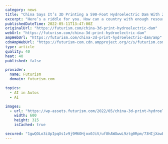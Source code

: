 ```yaml
---
category: news
title: "China Says It’s 3D Printing a 590-Foot Hydroelectric Dam With Zero Human Labor"
excerpt: "Here’s a riddle for you. How can a country with enough resources to 3D print a new hydroelectric dam using artificial intelligence, driverless trucks and seemingly the best construction ..."
publishedDateTime: 2022-05-11T13:47:00Z
originalUrl: "https://futurism.com/china-3d-print-hydroelectric-dam"
webUrl: "https://futurism.com/china-3d-print-hydroelectric-dam"
ampWebUrl: "https://futurism.com/china-3d-print-hydroelectric-dam/amp"
cdnAmpWebUrl: "https://futurism-com.cdn.ampproject.org/c/s/futurism.com/china-3d-print-hydroelectric-dam/amp"
type: article
quality: 40
heat: 40
published: false

provider:
  name: Futurism
  domain: futurism.com

topics:
  - AI in Autos
  - AI

images:
  - url: "https://wp-assets.futurism.com/2022/05/china-3d-print-hydroelectric-dam-human-labor-clean-energy-600x315.png"
    width: 600
    height: 315
    isCached: true

secured: "1gwQOLo3iUpIpqXs1v9j9M6OHjox0JiV/uf8hAWOwwL9ztg0Rpm/73HIjXawEZVZ7gdYVnF9aVBr7JM+yxhU5rosaw4Oab670sKOB5YKuX6bfHc8nAOaSKDiujR/TWCYb4pagLjwew4dV2Bc5MCeLS2kTnSeLLitnHCOMy29qXsgqOiCTfBuLZtfNkrw2ZM1EhTFZ6I4wQmCUhrWbSNSdfSGNzy+aZrNhl1eAv+do9LhNhOeRVLcOEeShKFpnkK/WPE9gqlrCOh3zyEsOQBgTxTMD8tFp1YgwT8McyGID+gQ5GcqbTvOBBq1cDJfJQSngWFG5Hs7Oax1uHVurn8cor5GwJho54oMZ5eDknZopyI=;SZHXQYyuref6sEdMyUaPYw=="
---
```


